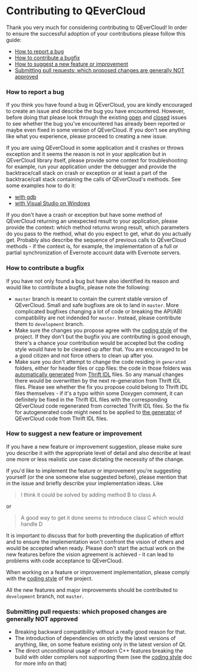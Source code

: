 # Contributing to QEverCloud

Thank you very much for considering contributing to QEverCloud! In order to ensure the successful adoption of your contributions please follow this guide:

* [How to report a bug](#how-to-report-a-bug)
* [How to contribute a bugfix](#how-to-contribute-a-bugfix)
* [How to suggest a new feature or improvement](#how-to-suggest-a-new-feature-or-improvement)
* [Submitting pull requests: which proposed changes are generally NOT approved](#submitting-pull-requests-which-proposed-changes-are-generally-not-approved)

### How to report a bug

If you think you have found a bug in QEverCloud, you are kindly encouraged to create an issue and describe the bug you have encountered. However, before doing that please look through the existing [open](https://github.com/d1vanov/QEverCloud/issues) and [closed](https://github.com/d1vanov/QEverCloud/issues?q=is%3Aissue+is%3Aclosed) issues to see whether the bug you've encountered has already been reported or maybe even fixed in some version of QEverCloud. If you don't see anything like what you experience, please proceed to creating a new issue.

If you are using QEverCloud in some application and it crashes or throws exception and it seems the reason is not in your application but in QEverCloud library itself, please provide some context for troubleshooting: for example, run your application under the debugger and provide the backtrace/call stack on crash or exception or at least a part of the backtrace/call stack containing the calls of QEverCloud's methods. See some examples how to do it:

* [with gdb](http://www.cs.toronto.edu/~krueger/csc209h/tut/gdb_tutorial.html)
* [with Visual Studio on Windows](http://www.codeproject.com/Articles/79508/Mastering-Debugging-in-Visual-Studio-2010-A-Beginn#heading0031)

If you don't have a crash or exception but have some method of QEverCloud returning an unexpected result to your application, please provide the context: which method returns wrong result, which parameters do you pass to the method, what do you expect to get, what do you actually get. Probably also describe the sequence of previous calls to QEverCloud methods - if the context is, for example, the implementation of a full or partial synchronization of Evernote account data with Evernote servers.

### How to contribute a bugfix

If you have not only found a bug but have also identified its reason and would like to contribute a bugfix, please note the following:

* `master` branch is meant to contain the current stable version of QEverCloud. Small and safe bugfixes are ok to land in `master`. More complicated bugfixes changing a lot of code or breaking the API/ABI compatibility are not indended for `master`. Instead, please contribute them to `development` branch.
* Make sure the changes you propose agree with the [coding style](docs/CodingStyle.md) of the project. If they don't but the bugfix you are contributing is good enough, there's a chance your contribution would be accepted but the coding style would have to be cleaned up after that. You are encouraged to be a good citizen and not force others to clean up after you.
* Make sure you don't attempt to change the code residing in `generated` folders, either for header files or cpp files: the code in those folders was [automatically generated](https://github.com/d1vanov/QEverCloudGenerator) from [Thrift IDL](https://github.com/evernote/evernote-thrift) files. So any manual changes there would be overwritten by the next re-generation from Thrift IDL files. Please see whether the fix you propose could belong to Thrift IDL files themselves - if it's a typo within some Doxygen comment, it can definitely be fixed in the Thrift IDL files with the corresponding QEverCloud code regenerated from corrected Thrift IDL files. So the fix for autogenerated code might need to be applied to [the generator](https://github.com/d1vanov/QEverCloudGenerator) of QEverCloud code from Thrift IDL files.

### How to suggest a new feature or improvement

If you have a new feature or improvement suggestion, please make sure you describe it with the appropriate level of detail and also describe at least one more or less realistic use case dictating the necessity of the change.

If you'd like to implement the feature or improvement you're suggesting yourself (or the one someone else suggested before), please mention that in the issue and briefly describe your implementation ideas. Like

> I think it could be solved by adding method B to class A

or

> A good way to get it done seems to introduce class C which would handle D

It is important to discuss that for both preventing the duplication of effort and to ensure the implementation won't confront the vision of others and would be accepted when ready. Please don't start the actual work on the new features before the vision agreement is achieved - it can lead to problems with code acceptance to QEverCloud.

When working on a feature or improvement implementation, please comply with the [coding style](docs/CodingStyle.md) of the project.

All the new features and major improvements should be contributed to `development` branch, not `master`.

### Submitting pull requests: which proposed changes are generally NOT approved

* Breaking backward compatibility without a really good reason for that.
* The introduction of dependencies on strictly the latest versions of anything, like, on some feature existing only in the latest version of Qt.
* The direct unconditional usage of modern C++ features breaking the build with older compilers not supporting them (see the [coding style](docs/CodingStyle.md) doc for more info on that)
